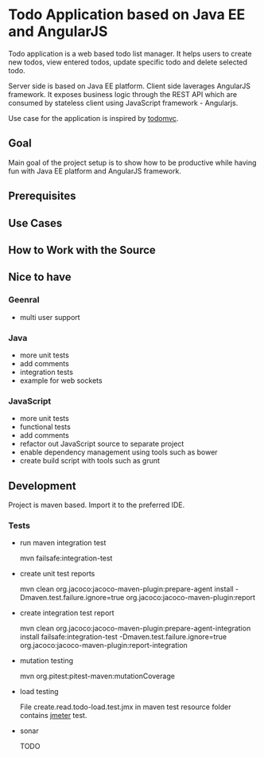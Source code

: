 Todo Application based on Java EE and AngularJS
===============================================


Todo application is a web based todo list manager. It helps users to create new todos, 
view entered todos, update specific todo and delete selected todo. 

Server side is based on Java EE platform. Client side laverages AngularJS framework. 
It exposes business logic through the REST API which are consumed by stateless client using JavaScript framework - Angularjs.     

Use case for the application is inspired by [todomvc](http://todomvc.com/).

## Goal
Main goal of the project setup is to show how to be productive while having fun with Java EE platform and AngularJS framework.

## Prerequisites

## Use Cases

## How to Work with the Source

## Nice to have

### Geenral
- multi user support

### Java
- more unit tests
- add comments
- integration tests
- example for web sockets

### JavaScript
- more unit tests
- functional tests
- add comments
- refactor out JavaScript source to separate project
- enable dependency management using tools such as bower
- create build script with tools such as grunt

## Development

Project is maven based. Import it to the preferred IDE. 

### Tests

* run maven integration test

    mvn failsafe:integration-test

* create unit test reports 

    mvn clean org.jacoco:jacoco-maven-plugin:prepare-agent install -Dmaven.test.failure.ignore=true org.jacoco:jacoco-maven-plugin:report

* create integration test report

    mvn clean org.jacoco:jacoco-maven-plugin:prepare-agent-integration install failsafe:integration-test -Dmaven.test.failure.ignore=true org.jacoco:jacoco-maven-plugin:report-integration

* mutation testing

    mvn org.pitest:pitest-maven:mutationCoverage

* load testing

   File create.read.todo-load.test.jmx in maven test resource folder contains [jmeter](http://jmeter.apache.org) test.  

* sonar

   TODO
